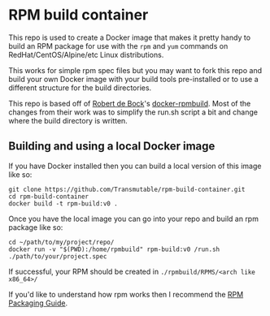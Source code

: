 # RPM build container

This repo is used to create a Docker image that makes it pretty handy to build an RPM package for use with the `rpm` and `yum` commands on RedHat/CentOS/Alpine/etc Linux distributions.

This works for simple rpm spec files but you may want to fork this repo and build your own Docker image with your build tools pre-installed or to use a different structure for the build directories.

This repo is based off of [Robert de Bock](https://github.com/robertdebock/)'s [docker-rpmbuild](https://github.com/robertdebock/docker-rpmbuild). Most of the changes from their work was to simplify the run.sh script a bit and change where the build directory is written.

## Building and using a local Docker image

If you have Docker installed then you can build a local version of this image like so:

	git clone https://github.com/Transmutable/rpm-build-container.git
	cd rpm-build-container
	docker build -t rpm-build:v0 .

Once you have the local image you can go into your repo and build an rpm package like so:

	cd ~/path/to/my/project/repo/
	docker run -v "$(PWD):/home/rpmbuild" rpm-build:v0 /run.sh ./path/to/your/project.spec

If successful, your RPM should be created in `./rpmbuild/RPMS/<arch like x86_64>/`

If you'd like to understand how rpm works then I recommend the [RPM Packaging Guide](https://rpm-packaging-guide.github.io/).

